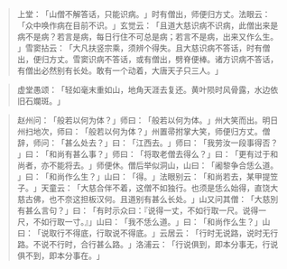 
> 上堂：​「山僧不解答话，只能识病。​」时有僧出，师便归方丈。法眼云：​「众中唤作病在目前不识。​」玄觉云：​「且道大慈识病不识病，此僧出来是病不是病？若言是病，每日行住不可总是病；若言不是病，出来又作么生。​」雪窦拈云：​「大凡扶竖宗乘，须辨个得失。且大慈识病不答话，时有僧出，便归方丈。雪窦识病不答话，或有僧出，劈脊便棒。诸方识病不答话，有僧出必然别有长处。敢有一个动着，大唐天子只三人。​」

> 虚堂愚颂：​「轻如毫末重如山，地角天涯去复还。黄叶陨时风骨露，水边依旧石斕斑。​」

> 赵州问：​「般若以何为体？​」师曰：​「般若以何为体。​」州大笑而出。明日州扫地次，师曰：​「般若以何为体？​」州置帚拊掌大笑，师便归方丈。僧辞，师问：​「甚么处去？​」曰：​「江西去。​」师曰：​「我劳汝一段事得否？​」曰：​「和尚有甚么事？​」师曰：​「将取老僧去得么？​」曰：​「更有过于和尚者，亦不能将去。​」师便休。僧后举似洞山，山曰：​「阇黎争合恁么道。​」曰：​「和尚作么生？​」山曰：​「得。​」法眼别云：​「和尚若去，某甲提笠子。​」天童云：​「大慈合伴不着，这僧不如独行。也须是恁么始得，直饶大慈古佛，也不奈这担板汉何。且道别有甚么长处。​」山又问其僧：​「大慈別有甚么言句？​」曰：​「有时示众曰：『说得一丈，不如行取一尺。说得一尺，不如行取一寸。』」山曰：​「我不恁么道。​」曰：​「和尚作么生？​」山曰：​「说取行不得底，行取说不得底。​」云居云：​「行时无说路，说时无行路。不说不行时，合行甚么路。​」洛浦云：​「行说俱到，即本分事无，行说俱不到，即本分事在。​」
